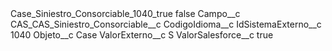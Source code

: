 <?xml version="1.0" encoding="UTF-8"?>
<CustomMetadata xmlns="http://soap.sforce.com/2006/04/metadata" xmlns:xsi="http://www.w3.org/2001/XMLSchema-instance" xmlns:xsd="http://www.w3.org/2001/XMLSchema">
    <label>Case_Siniestro_Consorciable_1040_true</label>
    <protected>false</protected>
    <values>
        <field>Campo__c</field>
        <value xsi:type="xsd:string">CAS_CAS_Siniestro_Consorciable__c</value>
    </values>
    <values>
        <field>CodigoIdioma__c</field>
        <value xsi:nil="true"/>
    </values>
    <values>
        <field>IdSistemaExterno__c</field>
        <value xsi:type="xsd:string">1040</value>
    </values>
    <values>
        <field>Objeto__c</field>
        <value xsi:type="xsd:string">Case</value>
    </values>
    <values>
        <field>ValorExterno__c</field>
        <value xsi:type="xsd:string">S</value>
    </values>
    <values>
        <field>ValorSalesforce__c</field>
        <value xsi:type="xsd:string">true</value>
    </values>
</CustomMetadata>
